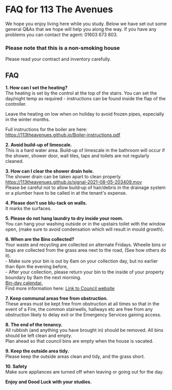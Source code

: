 <h1>FAQ for 113 The Avenues</h1>
<p>We hope you enjoy living here while you study.
Below we have set out some general Q&As that we hope will help you along the way. If you have any problems you can contact the agent: 01603 673 803.</p>

<h3>Please note that this is a non&#8209;smoking house</h3>
<p>Please read your contract and inventory carefully.</p>

<h2>FAQ</h2>

<p><b>1. How can I set the heating?</b><br>
The heating is set by the control at the top of the stairs. You can set the day/night temp as required - instructions can be found inside the flap of the controller.</p>
<p>Leave the heating on low when on holiday to avoid frozen pipes, especially in the winter months.</p>
<p>Full instructions for the boiler are here:<br>
<a href="https://113theavenues.github.io/Boiler-instructions.pdf">https://113theavenues.github.io/Boiler-instructions.pdf</a></p>

<p><b>2. Avoid build-up of limescale.</b><br>
This is a hard water area. Build&#8209;up of limescale in the bathroom will occur if the shower, shower door, wall tiles, taps and toilets are not regularly cleaned.<p>

<p><b>3. How can I clear the shower drain hole.</b><br>
The shower drain can be taken apart to clean properly. <br>
<a href="https://113theavenues.github.io/signal-2021-08-05-203409.mov">https://113theavenues.github.io/signal-2021-08-05-203409.mov</a><br>
Please be careful not to allow build&#8209;up of hair/debris in the drainage system or a plumber have to be called in at the tenant's expense.</p>

<p><b>4. Please don't use blu&#8209;tack on walls.</b><br>
It marks the surfaces.</p>

<p><b>5. Please do not hang laundry to dry inside your room.</b><br>
You can hang your washing outside or in the upstairs toilet with the window open, (make sure to avoid condensation which will result in mould growth).</p>

<p><b>6. When are the Bins collected?</b><br>
Your waste and recycling are collected on alternate Fridays.
Wheelie bins or bags are collected from the grass area next to the road, (See how others do it).<br>
- Make sure your bin is out by 6am on your collection day, but no earlier than 6pm the evening before,<br>
- After your collection, please return your bin to the inside of your property boundary by 9am the next morning.<br>
<a href="https://113theavenues.github.io/calendar.pdf">Bin-day calendar.</a><br>
Find more information here:
<a href="https://maps.norwich.gov.uk/mynorwich/index.html">Link to Council website</a></p>

<p><b>7. Keep communal areas free from obstruction.</b><br>
These areas must be kept free from obstruction at all times so that in the event of a Fire, the common stairwells, hallways etc are free from any obstruction likely to delay exit or the Emergency Services gaining access.</p>

<p><b>8. The end of the tenancy.</b><br>
All rubbish (and anything you have brought in) should be removed. All bins should be left clean and empty.<br>Plan ahead so that council bins are empty when the house is vacated.</p>

<p><b>9. Keep the outside area tidy.</b><br>
Please keep the outside areas clean and tidy, and the grass short.</p>

<p><b>10. Safety</b><br>
Make sure appliances are turned off when leaving or going out for the day.</p>

<p><b>Enjoy and Good Luck with your studies.</b></p>
